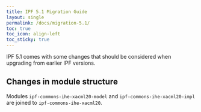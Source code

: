 ```yaml
---
title: IPF 5.1 Migration Guide
layout: single
permalink: /docs/migration-5.1/
toc: true
toc_icon: align-left  
toc_sticky: true
---
```


IPF 5.1 comes with some changes that should be considered when upgrading from earlier IPF versions.

## Changes in module structure

Modules `ipf-commons-ihe-xacml20-model` and `ipf-commons-ihe-xacml20-impl` are joined to `ipf-commons-ihe-xacml20`.
